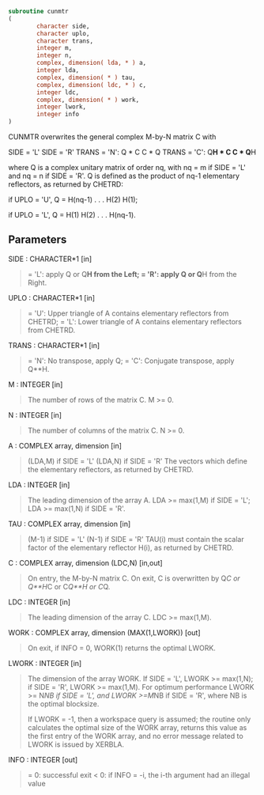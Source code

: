 ```fortran
subroutine cunmtr
(
        character side,
        character uplo,
        character trans,
        integer m,
        integer n,
        complex, dimension( lda, * ) a,
        integer lda,
        complex, dimension( * ) tau,
        complex, dimension( ldc, * ) c,
        integer ldc,
        complex, dimension( * ) work,
        integer lwork,
        integer info
)
```

CUNMTR overwrites the general complex M-by-N matrix C with

SIDE = 'L'     SIDE = 'R'
TRANS = 'N':      Q * C          C * Q
TRANS = 'C':      Q**H * C       C * Q**H

where Q is a complex unitary matrix of order nq, with nq = m if
SIDE = 'L' and nq = n if SIDE = 'R'. Q is defined as the product of
nq-1 elementary reflectors, as returned by CHETRD:

if UPLO = 'U', Q = H(nq-1) . . . H(2) H(1);

if UPLO = 'L', Q = H(1) H(2) . . . H(nq-1).

## Parameters
SIDE : CHARACTER*1 [in]
> = 'L': apply Q or Q**H from the Left;
> = 'R': apply Q or Q**H from the Right.

UPLO : CHARACTER*1 [in]
> = 'U': Upper triangle of A contains elementary reflectors
> from CHETRD;
> = 'L': Lower triangle of A contains elementary reflectors
> from CHETRD.

TRANS : CHARACTER*1 [in]
> = 'N':  No transpose, apply Q;
> = 'C':  Conjugate transpose, apply Q**H.

M : INTEGER [in]
> The number of rows of the matrix C. M >= 0.

N : INTEGER [in]
> The number of columns of the matrix C. N >= 0.

A : COMPLEX array, dimension [in]
> (LDA,M) if SIDE = 'L'
> (LDA,N) if SIDE = 'R'
> The vectors which define the elementary reflectors, as
> returned by CHETRD.

LDA : INTEGER [in]
> The leading dimension of the array A.
> LDA >= max(1,M) if SIDE = 'L'; LDA >= max(1,N) if SIDE = 'R'.

TAU : COMPLEX array, dimension [in]
> (M-1) if SIDE = 'L'
> (N-1) if SIDE = 'R'
> TAU(i) must contain the scalar factor of the elementary
> reflector H(i), as returned by CHETRD.

C : COMPLEX array, dimension (LDC,N) [in,out]
> On entry, the M-by-N matrix C.
> On exit, C is overwritten by Q*C or Q**H*C or C*Q**H or C*Q.

LDC : INTEGER [in]
> The leading dimension of the array C. LDC >= max(1,M).

WORK : COMPLEX array, dimension (MAX(1,LWORK)) [out]
> On exit, if INFO = 0, WORK(1) returns the optimal LWORK.

LWORK : INTEGER [in]
> The dimension of the array WORK.
> If SIDE = 'L', LWORK >= max(1,N);
> if SIDE = 'R', LWORK >= max(1,M).
> For optimum performance LWORK >= N*NB if SIDE = 'L', and
> LWORK >=M*NB if SIDE = 'R', where NB is the optimal
> blocksize.
> 
> If LWORK = -1, then a workspace query is assumed; the routine
> only calculates the optimal size of the WORK array, returns
> this value as the first entry of the WORK array, and no error
> message related to LWORK is issued by XERBLA.

INFO : INTEGER [out]
> = 0:  successful exit
> < 0:  if INFO = -i, the i-th argument had an illegal value
